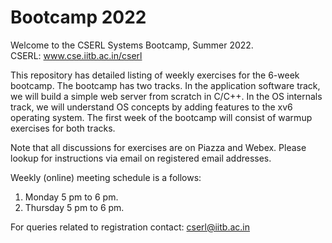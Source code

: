 # Bootcamp 2022
Welcome to the CSERL Systems Bootcamp, Summer 2022. <br>
CSERL: www.cse.iitb.ac.in/cserl

This repository has detailed listing of weekly exercises for the 6-week bootcamp. The bootcamp has two tracks. In the application software track, we will build a simple web server from scratch in C/C++. In the OS internals track, we will understand OS concepts by adding features to the xv6 operating system. The first week of the bootcamp will consist of warmup exercises for both tracks.

Note that all discussions for exercises are on Piazza and Webex. Please lookup for instructions via email on registered email addresses.

Weekly (online) meeting schedule is a follows:  
1.  Monday 5 pm to 6 pm.  
2.  Thursday 5 pm to 6 pm.

For queries related to registration contact:  cserl@iitb.ac.in
